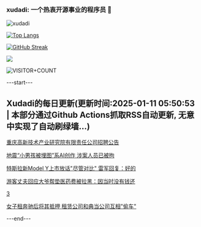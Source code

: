 ### xudadi: 一个热衷开源事业的程序员 👋

![xudadi](https://github-readme-stats-git-masterorgs-github-readme-stats-team.vercel.app/api?username=xudadi)

[![Top Langs](https://github-readme-stats.vercel.app/api/top-langs/?username=xudadi)](https://github.com/anuraghazra/github-readme-stats)

[![GitHub Streak](https://streak-stats.demolab.com?user=xudadi&locale=zh_Hans)](https://git.io/streak-stats)

![](https://raw.githubusercontent.com/xudadi/xudadi/main/assets/github-contribution-grid-snake.svg)

![VISITOR+COUNT](https://komarev.com/ghpvc/?username=xudadi&label=VISITOR+COUNT)


---start---

## Xudadi的每日更新(更新时间:2025-01-11 05:50:53 | 本部分通过Github Actions抓取RSS自动更新, 无意中实现了自动刷绿墙...)

[重庆高新技术产业研究院有限责任公司招聘公告](https://www.gongkaoleida.com/article/2262014)

[地震“小男孩被埋图”系AI创作 涉案人员已被拘](https://m.163.com/news/article/JLIN7EL10001899O.html)

[特斯拉新Model Y上市放话"尽管对比" 雷军回复：好的](https://m.163.com/news/article/JLHNM7TD051492LM.html)

[游客丈夫回应大爷帮垫医药费被拉黑：因当时没有钱还](https://m.163.com/news/article/JLIFL1I30001899O.html)

[3](https://m.163.com/touch/news/sub/domestic)

[女子租奔驰后将其抵押 租赁公司和典当公司互相"偷车"](https://m.163.com/news/article/JLI80VM00514D3UH.html)

---end---
